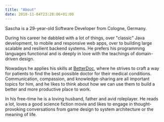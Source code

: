 ```yaml
---
title: "About"
date: 2018-11-04T23:28:06+01:00
---
```


Sascha is a 29-year-old Software Developer from Cologne, Germany.

During his career he dabbled with a lot of things, over "classic" Java development, to mobile and responsive web apps, over to building large scalable and resilient backend systems.
He prefers his programming languages functional and is deeply in love with the teachings of domain-driven design.

Nowadays he applies his skills at [BetterDoc](https://betterdoc.org), where he strives to craft a way for patients to find the best possible doctor for their medical conditions.
Communication, compassion, and knowledge-sharing are all important topics for him, and he likes to think about how we can use them to build a better and more productive place to work.

In his free-time he is a loving husband, father and avid roleplayer.
He reads a lot, loves a good science fiction movie and likes to engage in thought-provoking conversations from game design to system architecture or the meaning of life.

